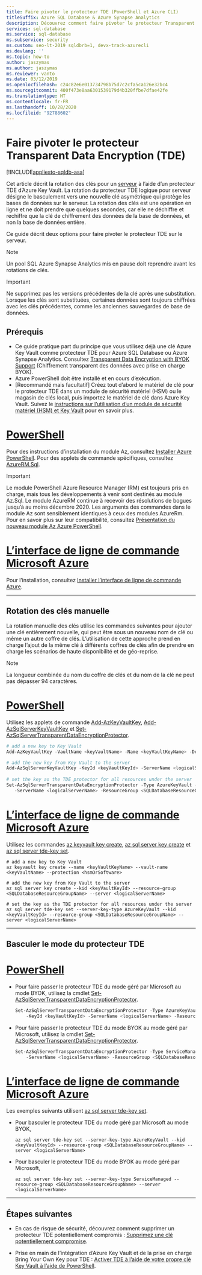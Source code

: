 ```yaml
---
title: Faire pivoter le protecteur TDE (PowerShell et Azure CLI)
titleSuffix: Azure SQL Database & Azure Synapse Analytics
description: Découvrez comment faire pivoter le protecteur Transparent Data Encryption (TDE) pour un serveur dans Azure et utilisé par Azure SQL Database et Azure Synapse Analytics à l’aide de PowerShell et d’Azure CLI.
services: sql-database
ms.service: sql-database
ms.subservice: security
ms.custom: seo-lt-2019 sqldbrb=1, devx-track-azurecli
ms.devlang: ''
ms.topic: how-to
author: jaszymas
ms.author: jaszymas
ms.reviewer: vanto
ms.date: 03/12/2019
ms.openlocfilehash: c24c82e6e013734798b75d7c2cfa5ca126e32bc4
ms.sourcegitcommit: 400f473e8aa6301539179d4b320ffbe7dfae42fe
ms.translationtype: HT
ms.contentlocale: fr-FR
ms.lasthandoff: 10/28/2020
ms.locfileid: "92788602"
---
```

# <a name="rotate-the-transparent-data-encryption-tde-protector"></a>Faire pivoter le protecteur Transparent Data Encryption (TDE)
[!INCLUDE[appliesto-sqldb-asa](../includes/appliesto-sqldb-asa.md)]


Cet article décrit la rotation des clés pour un [serveur](logical-servers.md) à l’aide d’un protecteur TDE d’Azure Key Vault. La rotation du protecteur TDE logique pour serveur désigne le basculement vers une nouvelle clé asymétrique qui protège les bases de données sur le serveur. La rotation des clés est une opération en ligne et ne doit prendre que quelques secondes, car elle ne déchiffre et rechiffre que la clé de chiffrement des données de la base de données, et non la base de données entière.

Ce guide décrit deux options pour faire pivoter le protecteur TDE sur le serveur.

> [!NOTE]
> Un pool SQL Azure Synapse Analytics mis en pause doit reprendre avant les rotations de clés.

> [!IMPORTANT]
> Ne supprimez pas les versions précédentes de la clé après une substitution. Lorsque les clés sont substituées, certaines données sont toujours chiffrées avec les clés précédentes, comme les anciennes sauvegardes de base de données.

## <a name="prerequisites"></a>Prérequis

- Ce guide pratique part du principe que vous utilisez déjà une clé Azure Key Vault comme protecteur TDE pour Azure SQL Database ou Azure Synapse Analytics. Consultez [Transparent Data Encryption with BYOK Support](transparent-data-encryption-byok-overview.md) (Chiffrement transparent des données avec prise en charge BYOK).
- Azure PowerShell doit être installé et en cours d’exécution.
- [Recommandé mais facultatif] Créez tout d’abord le matériel de clé pour le protecteur TDE dans un module de sécurité matériel (HSM) ou le magasin de clés local, puis importez le matériel de clé dans Azure Key Vault. Suivez le [instructions sur l’utilisation d’un module de sécurité matériel (HSM) et Key Vault](../../key-vault/general/overview.md) pour en savoir plus.

# <a name="powershell"></a>[PowerShell](#tab/azure-powershell)

Pour des instructions d’installation du module Az, consultez [Installer Azure PowerShell](/powershell/azure/install-az-ps). Pour des applets de commande spécifiques, consultez [AzureRM.Sql](/powershell/module/AzureRM.Sql/).

> [!IMPORTANT]
> Le module PowerShell Azure Resource Manager (RM) est toujours pris en charge, mais tous les développements à venir sont destinés au module Az.Sql. Le module AzureRM continue à recevoir des résolutions de bogues jusqu’à au moins décembre 2020.  Les arguments des commandes dans le module Az sont sensiblement identiques à ceux des modules AzureRm. Pour en savoir plus sur leur compatibilité, consultez [Présentation du nouveau module Az Azure PowerShell](/powershell/azure/new-azureps-module-az).

# <a name="the-azure-cli"></a>[L’interface de ligne de commande Microsoft Azure](#tab/azure-cli)

Pour l’installation, consultez [Installer l’interface de ligne de commande Azure](/cli/azure/install-azure-cli).

* * *

## <a name="manual-key-rotation"></a>Rotation des clés manuelle

La rotation manuelle des clés utilise les commandes suivantes pour ajouter une clé entièrement nouvelle, qui peut être sous un nouveau nom de clé ou même un autre coffre de clés. L’utilisation de cette approche prend en charge l’ajout de la même clé à différents coffres de clés afin de prendre en charge les scénarios de haute disponibilité et de géo-reprise.

> [!NOTE]
> La longueur combinée du nom du coffre de clés et du nom de la clé ne peut pas dépasser 94 caractères.

# <a name="powershell"></a>[PowerShell](#tab/azure-powershell)

Utilisez les applets de commande [Add-AzKeyVaultKey](/powershell/module/az.keyvault/Add-AzKeyVaultKey), [Add-AzSqlServerKeyVaultKey](/powershell/module/az.sql/add-azsqlserverkeyvaultkey) et [Set-AzSqlServerTransparentDataEncryptionProtector](/powershell/module/az.sql/set-azsqlservertransparentdataencryptionprotector).

```powershell
# add a new key to Key Vault
Add-AzKeyVaultKey -VaultName <keyVaultName> -Name <keyVaultKeyName> -Destination <hardwareOrSoftware>

# add the new key from Key Vault to the server
Add-AzSqlServerKeyVaultKey -KeyId <keyVaultKeyId> -ServerName <logicalServerName> -ResourceGroup <SQLDatabaseResourceGroupName>
  
# set the key as the TDE protector for all resources under the server
Set-AzSqlServerTransparentDataEncryptionProtector -Type AzureKeyVault -KeyId <keyVaultKeyId> `
   -ServerName <logicalServerName> -ResourceGroup <SQLDatabaseResourceGroupName>
```

# <a name="the-azure-cli"></a>[L’interface de ligne de commande Microsoft Azure](#tab/azure-cli)

Utilisez les commandes [az keyvault key create](/cli/azure/keyvault/key#az-keyvault-key-create), [az sql server key create](/cli/azure/sql/server/key#az-sql-server-key-create) et [az sql server tde-key set](/cli/azure/sql/server/tde-key#az-sql-server-tde-key-set).

```azurecli
# add a new key to Key Vault
az keyvault key create --name <keyVaultKeyName> --vault-name <keyVaultName> --protection <hsmOrSoftware>

# add the new key from Key Vault to the server
az sql server key create --kid <keyVaultKeyId> --resource-group <SQLDatabaseResourceGroupName> --server <logicalServerName>

# set the key as the TDE protector for all resources under the server
az sql server tde-key set --server-key-type AzureKeyVault --kid <keyVaultKeyId> --resource-group <SQLDatabaseResourceGroupName> --server <logicalServerName>
```

* * *

## <a name="switch-tde-protector-mode"></a>Basculer le mode du protecteur TDE

# <a name="powershell"></a>[PowerShell](#tab/azure-powershell)

- Pour faire passer le protecteur TDE du mode géré par Microsoft au mode BYOK, utilisez la cmdlet [Set-AzSqlServerTransparentDataEncryptionProtector](/powershell/module/az.sql/set-azsqlservertransparentdataencryptionprotector).

   ```powershell
   Set-AzSqlServerTransparentDataEncryptionProtector -Type AzureKeyVault `
       -KeyId <keyVaultKeyId> -ServerName <logicalServerName> -ResourceGroup <SQLDatabaseResourceGroupName>
   ```

- Pour faire passer le protecteur TDE du mode BYOK au mode géré par Microsoft, utilisez la cmdlet [Set-AzSqlServerTransparentDataEncryptionProtector](/powershell/module/az.sql/set-azsqlservertransparentdataencryptionprotector).

   ```powershell
   Set-AzSqlServerTransparentDataEncryptionProtector -Type ServiceManaged `
       -ServerName <logicalServerName> -ResourceGroup <SQLDatabaseResourceGroupName>
   ```

# <a name="the-azure-cli"></a>[L’interface de ligne de commande Microsoft Azure](#tab/azure-cli)

Les exemples suivants utilisent [az sql server tde-key set](/powershell/module/az.sql/set-azsqlservertransparentdataencryptionprotector).

- Pour basculer le protecteur TDE du mode géré par Microsoft au mode BYOK,

   ```azurecli
   az sql server tde-key set --server-key-type AzureKeyVault --kid <keyVaultKeyId> --resource-group <SQLDatabaseResourceGroupName> --server <logicalServerName>
   ```

- Pour basculer le protecteur TDE du mode BYOK au mode géré par Microsoft,

   ```azurecli
   az sql server tde-key set --server-key-type ServiceManaged --resource-group <SQLDatabaseResourceGroupName> --server <logicalServerName>
   ```

* * *

## <a name="next-steps"></a>Étapes suivantes

- En cas de risque de sécurité, découvrez comment supprimer un protecteur TDE potentiellement compromis : [Supprimez une clé potentiellement compromise](transparent-data-encryption-byok-remove-tde-protector.md).

- Prise en main de l’intégration d’Azure Key Vault et de la prise en charge Bring Your Own Key pour TDE : [Activer TDE à l’aide de votre propre clé Key Vault à l’aide de PowerShell](transparent-data-encryption-byok-configure.md).